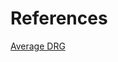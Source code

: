 # References

[Average DRG](http://www.chkd.org/uploadedFiles/Documents/Patients_and_Families/Average%20APGDRG.xlsx)
